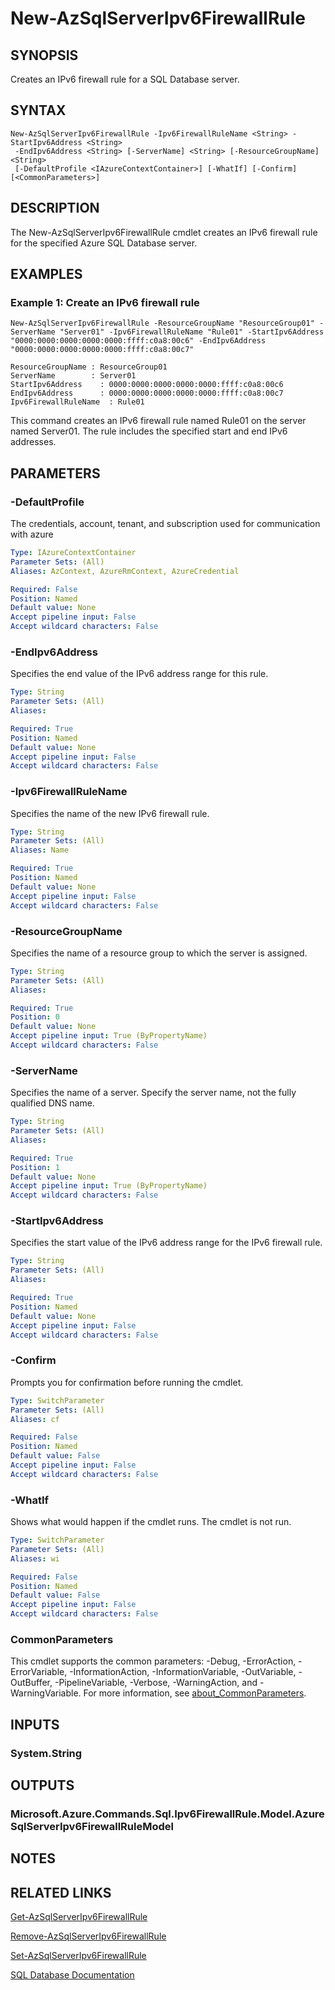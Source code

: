 ﻿---
external help file: Microsoft.Azure.PowerShell.Cmdlets.Sql.dll-Help.xml
Module Name: Az.Sql
online version: https://learn.microsoft.com/powershell/module/az.sql/new-azsqlserveripv6firewallrule
schema: 2.0.0
---

# New-AzSqlServerIpv6FirewallRule

## SYNOPSIS
Creates an IPv6 firewall rule for a SQL Database server.

## SYNTAX

```
New-AzSqlServerIpv6FirewallRule -Ipv6FirewallRuleName <String> -StartIpv6Address <String>
 -EndIpv6Address <String> [-ServerName] <String> [-ResourceGroupName] <String>
 [-DefaultProfile <IAzureContextContainer>] [-WhatIf] [-Confirm] [<CommonParameters>]
```

## DESCRIPTION
The New-AzSqlServerIpv6FirewallRule cmdlet creates an IPv6 firewall rule for the specified Azure SQL Database server.

## EXAMPLES

### Example 1: Create an IPv6 firewall rule
```
New-AzSqlServerIpv6FirewallRule -ResourceGroupName "ResourceGroup01" -ServerName "Server01" -Ipv6FirewallRuleName "Rule01" -StartIpv6Address "0000:0000:0000:0000:0000:ffff:c0a8:00c6" -EndIpv6Address "0000:0000:0000:0000:0000:ffff:c0a8:00c7"

ResourceGroupName : ResourceGroup01
ServerName        : Server01
StartIpv6Address    : 0000:0000:0000:0000:0000:ffff:c0a8:00c6
EndIpv6Address      : 0000:0000:0000:0000:0000:ffff:c0a8:00c7
Ipv6FirewallRuleName  : Rule01
```

This command creates an IPv6 firewall rule named Rule01 on the server named Server01.
The rule includes the specified start and end IPv6 addresses.

## PARAMETERS

### -DefaultProfile
The credentials, account, tenant, and subscription used for communication with azure

```yaml
Type: IAzureContextContainer
Parameter Sets: (All)
Aliases: AzContext, AzureRmContext, AzureCredential

Required: False
Position: Named
Default value: None
Accept pipeline input: False
Accept wildcard characters: False
```

### -EndIpv6Address
Specifies the end value of the IPv6 address range for this rule.

```yaml
Type: String
Parameter Sets: (All)
Aliases:

Required: True
Position: Named
Default value: None
Accept pipeline input: False
Accept wildcard characters: False
```

### -Ipv6FirewallRuleName
Specifies the name of the new IPv6 firewall rule.

```yaml
Type: String
Parameter Sets: (All)
Aliases: Name

Required: True
Position: Named
Default value: None
Accept pipeline input: False
Accept wildcard characters: False
```

### -ResourceGroupName
Specifies the name of a resource group to which the server is assigned.

```yaml
Type: String
Parameter Sets: (All)
Aliases:

Required: True
Position: 0
Default value: None
Accept pipeline input: True (ByPropertyName)
Accept wildcard characters: False
```

### -ServerName
Specifies the name of a server.
Specify the server name, not the fully qualified DNS name.

```yaml
Type: String
Parameter Sets: (All)
Aliases:

Required: True
Position: 1
Default value: None
Accept pipeline input: True (ByPropertyName)
Accept wildcard characters: False
```

### -StartIpv6Address
Specifies the start value of the IPv6 address range for the IPv6 firewall rule.

```yaml
Type: String
Parameter Sets: (All)
Aliases:

Required: True
Position: Named
Default value: None
Accept pipeline input: False
Accept wildcard characters: False
```

### -Confirm
Prompts you for confirmation before running the cmdlet.

```yaml
Type: SwitchParameter
Parameter Sets: (All)
Aliases: cf

Required: False
Position: Named
Default value: False
Accept pipeline input: False
Accept wildcard characters: False
```

### -WhatIf
Shows what would happen if the cmdlet runs.
The cmdlet is not run.

```yaml
Type: SwitchParameter
Parameter Sets: (All)
Aliases: wi

Required: False
Position: Named
Default value: False
Accept pipeline input: False
Accept wildcard characters: False
```

### CommonParameters
This cmdlet supports the common parameters: -Debug, -ErrorAction, -ErrorVariable, -InformationAction, -InformationVariable, -OutVariable, -OutBuffer, -PipelineVariable, -Verbose, -WarningAction, and -WarningVariable. For more information, see [about_CommonParameters](http://go.microsoft.com/fwlink/?LinkID=113216).

## INPUTS

### System.String
## OUTPUTS

### Microsoft.Azure.Commands.Sql.Ipv6FirewallRule.Model.AzureSqlServerIpv6FirewallRuleModel
## NOTES

## RELATED LINKS

[Get-AzSqlServerIpv6FirewallRule]()

[Remove-AzSqlServerIpv6FirewallRule]()

[Set-AzSqlServerIpv6FirewallRule]()

[SQL Database Documentation](https://learn.microsoft.com/azure/sql-database/)

